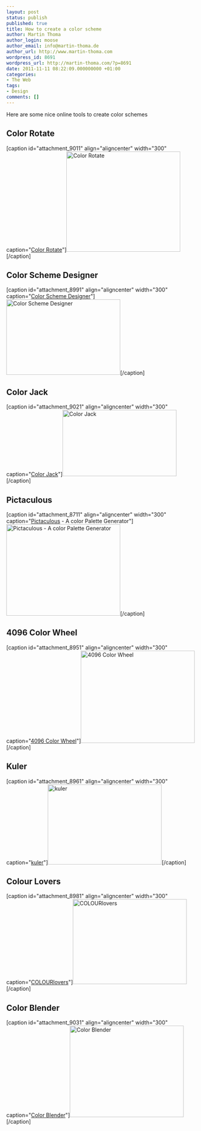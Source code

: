```yaml
---
layout: post
status: publish
published: true
title: How to create a color scheme
author: Martin Thoma
author_login: moose
author_email: info@martin-thoma.de
author_url: http://www.martin-thoma.com
wordpress_id: 8691
wordpress_url: http://martin-thoma.com/?p=8691
date: 2011-11-11 08:22:09.000000000 +01:00
categories:
- The Web
tags:
- Design
comments: []
---
```

Here are some nice online tools to create color schemes

<h2>Color Rotate</h2>
[caption id="attachment_9011" align="aligncenter" width="300" caption="<a href='http://www.colorotate.org/'>Color Rotate</a>"]<a href="http://martin-thoma.com/wp-content/uploads/2011/11/color-rotate.png"><img src="http://martin-thoma.com/wp-content/uploads/2011/11/color-rotate-300x263.png" alt="Color Rotate" title="Color Rotate" width="300" height="263" class="size-medium wp-image-9011" /></a>[/caption]

<h2>Color Scheme Designer</h2>
[caption id="attachment_8991" align="aligncenter" width="300" caption="<a href='http://colorschemedesigner.com/'>Color Scheme Designer</a>"]<a href="http://martin-thoma.com/wp-content/uploads/2011/11/color-scheme-designer.png"><img src="http://martin-thoma.com/wp-content/uploads/2011/11/color-scheme-designer-300x198.png" alt="Color Scheme Designer" title="Color Scheme Designer" width="300" height="198" class="size-medium wp-image-8991" /></a>[/caption]

<h2>Color Jack</h2>
[caption id="attachment_9021" align="aligncenter" width="300" caption="<a href='http://mudcu.be/sphere/'>Color Jack</a>"]<a href="http://martin-thoma.com/wp-content/uploads/2011/11/color-jack-sphere.png"><img src="http://martin-thoma.com/wp-content/uploads/2011/11/color-jack-sphere-300x174.png" alt="Color Jack" title="Color Jack" width="300" height="174" class="size-medium wp-image-9021" /></a>[/caption]

<h2>Pictaculous</h2>
[caption id="attachment_8711" align="aligncenter" width="300" caption="<a href='http://pictaculous.com/'>Pictaculous</a> - A color Palette Generator"]<a href="http://martin-thoma.com/wp-content/uploads/2011/11/Pictaculous1.png"><img src="http://martin-thoma.com/wp-content/uploads/2011/11/Pictaculous1-300x240.png" alt="Pictaculous - A color Palette Generator" title="Pictaculous - A color Palette Generator" width="300" height="240" class="size-medium wp-image-8711" /></a>[/caption]

<h2>4096 Color Wheel</h2>
[caption id="attachment_8951" align="aligncenter" width="300" caption="<a href='http://www.ficml.org/jemimap/style/color/wheel.html'>4096 Color Wheel</a>"]<a href="http://martin-thoma.com/wp-content/uploads/2011/11/4096-color-wheel.png"><img src="http://martin-thoma.com/wp-content/uploads/2011/11/4096-color-wheel-300x242.png" alt="4096 Color Wheel" title="4096 Color Wheel" width="300" height="242" class="size-medium wp-image-8951" /></a>[/caption]

<h2>Kuler</h2>
[caption id="attachment_8961" align="aligncenter" width="300" caption="<a href='http://kuler.adobe.com/'>kuler</a>"]<a href="http://martin-thoma.com/wp-content/uploads/2011/11/kuler.png"><img src="http://martin-thoma.com/wp-content/uploads/2011/11/kuler-300x210.png" alt="kuler" title="kuler" width="300" height="210" class="size-medium wp-image-8961" /></a>[/caption]

<h2>Colour Lovers</h2>
[caption id="attachment_8981" align="aligncenter" width="300" caption="<a href='http://www.colourlovers.com/'>COLOURlovers</a>"]<a href="http://martin-thoma.com/wp-content/uploads/2011/11/colour-lovers.png"><img src="http://martin-thoma.com/wp-content/uploads/2011/11/colour-lovers-300x223.png" alt="COLOURlovers" title="COLOURlovers" width="300" height="223" class="size-medium wp-image-8981" /></a>[/caption]

<h2>Color Blender</h2>
[caption id="attachment_9031" align="aligncenter" width="300" caption="<a href='http://www.colorblender.com/'>Color Blender</a>"]<a href="http://martin-thoma.com/wp-content/uploads/2011/11/color-blender.png"><img src="http://martin-thoma.com/wp-content/uploads/2011/11/color-blender-300x240.png" alt="Color Blender" title="Color Blender" width="300" height="240" class="size-medium wp-image-9031" /></a>[/caption]
